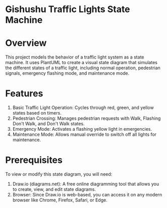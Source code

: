 # Gishushu Traffic Lights State Machine
# Overview

This project models the behavior of a traffic light system as a state machine. It uses PlantUML to create a visual state diagram that simulates the different states
of a traffic light, including normal operation, pedestrian signals, emergency flashing mode, and maintenance mode.

# Features
1. Basic Traffic Light Operation: Cycles through red, green, and yellow states based on timers.
2. Pedestrian Crossing: Manages pedestrian requests with Walk, Flashing Don't Walk, and Don't Walk states.
3. Emergency Mode: Activates a flashing yellow light in emergencies.
4. Maintenance Mode: Allows manual override to switch off all lights for maintenance.

 # Prerequisites
To view or modify this state diagram, you will need:

1. Draw.io (diagrams.net): A free online diagramming tool that allows you to create, view, and edit state diagrams.
2. Browser: Since Draw.io is web-based, you can access it on any modern browser like Chrome, Firefox, Safari, or Edge.
